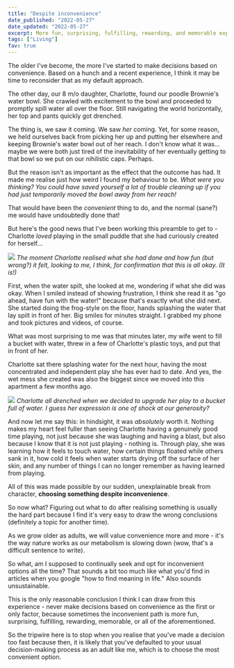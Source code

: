 ```yaml
---
title: "Despite inconvenience"
date_published: "2022-05-27"
date_updated: "2022-05-27"
excerpt: More fun, surprising, fulfilling, rewarding, and memorable experiences await us.
tags: ["Living"]
fav: true
---
```


The older I've become, the more I've started to make decisions based on convenience. Based on a hunch and a recent experience, I think it may be time to reconsider that as my default approach.

The other day, our 8 m/o daughter, Charlotte, found our poodle Brownie's water bowl. She crawled with excitement to the bowl and proceeded to promptly spill water all over the floor. Still navigating the world horizontally, her top and pants quickly got drenched.

The thing is, we saw it coming. We saw _her_ coming. Yet, for some reason, we held ourselves back from picking her up and putting her elsewhere and keeping Brownie's water bowl out of her reach. I don't know what it was... maybe we were both just tired of the inevitability of her eventually getting to that bowl so we put on our nihilistic caps. Perhaps.

But the reason isn't as important as the effect that the outcome has had. It made me realise just how weird I found my behaviour to be. _What were you thinking? You could have saved yourself a lot of trouble cleaning up if you had just temporarily moved the bowl away from her reach!_

That would have been the _convenient_ thing to do, and the normal (sane?) me would have undoubtedly done that!

But here's the good news that I've been working this preamble to get to - Charlotte _loved_ playing in the small puddle that she had curiously created for herself…

![](/images/baby1.jpeg)
_The moment Charlotte realised what she had done and how fun (but wrong?) it felt, looking to me, I think, for confirmation that this is all okay. (It is!)_

First, when the water spilt, she looked at me, wondering if what she did was okay. When I smiled instead of showing frustration, I think she read it as "go ahead, have fun with the water!" because that's exactly what she did next. She started doing the frog-style on the floor, hands splashing the water that lay spilt in front of her. Big smiles for minutes straight. I grabbed my phone and took pictures and videos, of course.

What was most surprising to me was that minutes later, my wife went to fill a bucket with water, threw in a few of Charlotte's plastic toys, and put that in front of her.

Charlotte sat there splashing water for the next hour, having the most concentrated and independent play she has ever had to date. And yes, the wet mess she created was also the biggest since we moved into this apartment a few months ago.

![](/images/baby2.jpeg)
_Charlotte all drenched when we decided to upgrade her play to a bucket full of water. I guess her expression is one of shock at our generosity?_

And now let me say this: in hindsight, it was _absolutely_ worth it. Nothing makes my heart feel fuller than seeing Charlotte having a genuinely good time playing, not just because she was laughing and having a blast, but also because I know that it is not just playing - nothing is. Through play, she was learning how it feels to touch water, how certain things floated while others sank in it, how cold it feels when water starts drying off the surface of her skin, and any number of things I can no longer remember as having learned from playing.

All of this was made possible by our sudden, unexplainable break from character, **choosing something despite inconvenience**.

So now what? Figuring out what to do after realising something is usually the hard part because I find it's very easy to draw the wrong conclusions (definitely a topic for another time).

As we grow older as adults, we will value convenience more and more - it's the way nature works as our metabolism is slowing down (wow, that's a difficult sentence to write).

So what, am I supposed to continually seek and opt for inconvenient options all the time? That sounds a bit too much like what you'd find in articles when you google "how to find meaning in life." Also sounds unsustainable.

This is the only reasonable conclusion I think I can draw from this experience - never make decisions based on convenience as the first or only factor, because sometimes the inconvenient path is more fun, surprising, fulfilling, rewarding, memorable, or all of the aforementioned.

So the tripwire here is to stop when you realise that you've made a decision too fast because then, it is likely that you've defaulted to your usual decision-making process as an adult like me, which is to choose the most convenient option.
